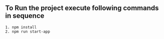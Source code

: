 ## To Run the project execute following commands in sequence

    1. npm install
    2. npm run start-app

